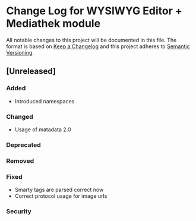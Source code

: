 # Change Log for WYSIWYG Editor + Mediathek module

All notable changes to this project will be documented in this file.
The format is based on [Keep a Changelog](http://keepachangelog.com/)
and this project adheres to [Semantic Versioning](http://semver.org/).



## [Unreleased]

### Added
- Introduced namespaces

### Changed
- Usage of matadata 2.0

### Deprecated

### Removed

### Fixed
- Smarty tags are parsed correct now
- Correct protocol usage for image urls

### Security
